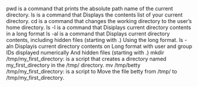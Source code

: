 pwd is a command that prints the absolute path name of the current directory.
ls is a command that Displays the contents list of your current directory.
cd is a command that changes the working directory to the user’s home directory.
ls -l is a command that Disiplays current directory contents in a long format
ls -al is a command that Displays current directory contents, including hidden files (starting with .) Using the long format.
ls -aln Displayis current directory contents on Long format with user and group IDs displayed numerically And hidden files (starting with .)
mkdir /tmp/my_first_directory: is a script that creates a directory named my_first_directory in the /tmp/ directory.
mv /tmp/betty /tmp/my_first_directory: is a script to Move the file betty from /tmp/ to /tmp/my_first_directory.
